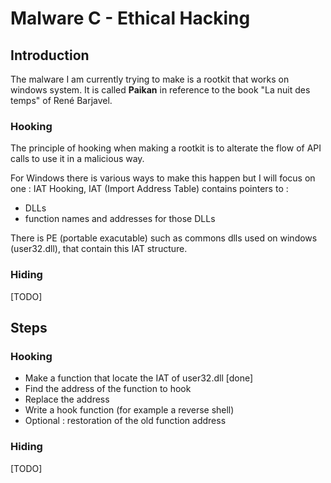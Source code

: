 # Malware C - Ethical Hacking 

## Introduction 

The malware I am currently trying to make is a rootkit that works on windows system. It is called **Paikan** in reference to the book "La nuit des temps" of René Barjavel.

### Hooking 

The principle of hooking when making a rootkit is to alterate the flow of API calls to use it in 
a malicious way.

For Windows there is various ways to make this happen but I will focus on one : IAT Hooking,
IAT (Import Address Table) contains pointers to :
- DLLs
- function names and addresses for those DLLs

There is PE (portable exacutable) such as commons dlls used on windows (user32.dll), 
that contain this IAT structure.

### Hiding 

[TODO]

## Steps 

### Hooking 

- Make a function that locate the IAT of user32.dll [done]
- Find the address of the function to hook
- Replace the address
- Write a hook function (for example a reverse shell)
- Optional : restoration of the old function address

### Hiding 

[TODO]

